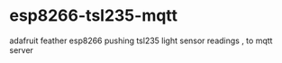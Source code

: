 # esp8266-tsl235-mqtt
adafruit feather esp8266 pushing tsl235 light sensor readings , to mqtt server
